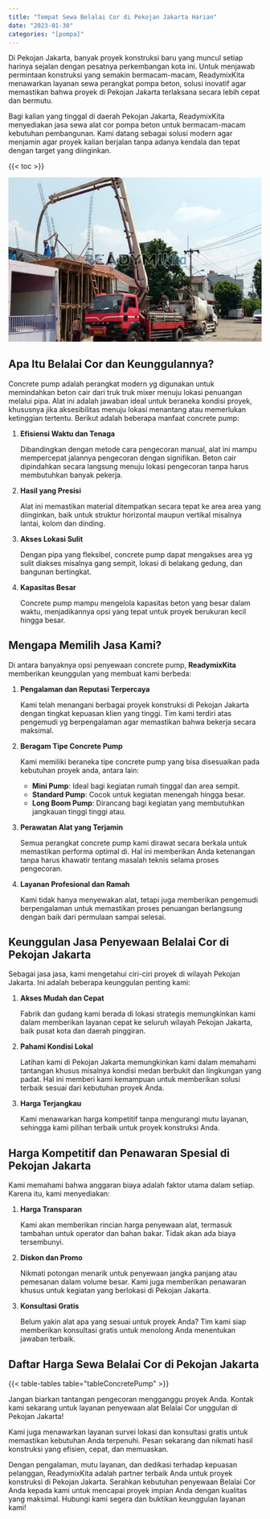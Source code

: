 ```yaml
---
title: "Tempat Sewa Belalai Cor di Pekojan Jakarta Harian"
date: "2023-01-30"
categories: "[pompa]"
---
```


Di Pekojan Jakarta, banyak proyek konstruksi baru yang muncul setiap harinya sejalan dengan pesatnya perkembangan kota ini. Untuk menjawab permintaan konstruksi yang semakin bermacam-macam, ReadymixKita menawarkan layanan sewa perangkat pompa beton, solusi inovatif agar memastikan bahwa proyek di Pekojan Jakarta terlaksana secara lebih cepat dan bermutu.

Bagi kalian yang tinggal di daerah Pekojan Jakarta, ReadymixKita menyediakan jasa sewa alat cor pompa beton untuk bermacam-macam kebutuhan pembangunan. Kami datang sebagai solusi modern agar menjamin agar proyek kalian berjalan tanpa adanya kendala dan tepat dengan target yang diinginkan.

{{< toc >}}

![Tempat Sewa Belalai Cor di Pekojan Jakarta Harian](/images/pompa/sewa-pompa-23.jpg)

## Apa Itu Belalai Cor dan Keunggulannya?

Concrete pump adalah perangkat modern yg digunakan untuk memindahkan beton cair dari truk truk mixer menuju lokasi penuangan melalui pipa. Alat ini adalah jawaban ideal untuk beraneka kondisi proyek, khususnya jika aksesibilitas menuju lokasi menantang atau memerlukan ketinggian tertentu. Berikut adalah beberapa manfaat concrete pump:

1. **Efisiensi Waktu dan Tenaga**

   Dibandingkan dengan metode cara pengecoran manual, alat ini mampu mempercepat jalannya pengecoran dengan signifikan. Beton cair dipindahkan secara langsung menuju lokasi pengecoran tanpa harus membutuhkan banyak pekerja.

2. **Hasil yang Presisi**

   Alat ini memastikan material ditempatkan secara tepat ke area area yang diinginkan, baik untuk struktur horizontal maupun vertikal misalnya lantai, kolom dan dinding.

3. **Akses Lokasi Sulit**

   Dengan pipa yang fleksibel, concrete pump dapat mengakses area yg sulit diakses misalnya gang sempit, lokasi di belakang gedung, dan bangunan bertingkat.

4. **Kapasitas Besar**

   Concrete pump mampu mengelola kapasitas beton yang besar dalam waktu, menjadikannya opsi yang tepat untuk proyek berukuran kecil hingga besar.

## Mengapa Memilih Jasa Kami?

Di antara banyaknya opsi penyewaan concrete pump, **ReadymixKita** memberikan keunggulan yang membuat kami berbeda:

1. **Pengalaman dan Reputasi Terpercaya**

   Kami telah menangani berbagai proyek konstruksi di Pekojan Jakarta dengan tingkat kepuasan klien yang tinggi. Tim kami terdiri atas pengemudi yg berpengalaman agar memastikan bahwa bekerja secara maksimal.

2. **Beragam Tipe Concrete Pump**

   Kami memiliki beraneka tipe concrete pump yang bisa disesuaikan pada kebutuhan proyek anda, antara lain:
   - **Mini Pump**: Ideal bagi kegiatan rumah tinggal dan area sempit.
   - **Standard Pump**: Cocok untuk kegiatan menengah hingga besar.
   - **Long Boom Pump**: Dirancang bagi kegiatan yang membutuhkan jangkauan tinggi tinggi atau.

3. **Perawatan Alat yang Terjamin**

   Semua perangkat concrete pump kami dirawat secara berkala untuk memastikan performa optimal di. Hal ini memberikan Anda ketenangan tanpa harus khawatir tentang masalah teknis selama proses pengecoran.

4. **Layanan Profesional dan Ramah**

   Kami tidak hanya menyewakan alat, tetapi juga memberikan pengemudi berpengalaman untuk memastikan proses penuangan berlangsung dengan baik dari permulaan sampai selesai.

## Keunggulan Jasa Penyewaan Belalai Cor di Pekojan Jakarta

Sebagai jasa jasa, kami mengetahui ciri-ciri proyek di wilayah Pekojan Jakarta. Ini adalah beberapa keunggulan penting kami:

1. **Akses Mudah dan Cepat**

   Fabrik dan gudang kami berada di lokasi strategis memungkinkan kami dalam memberikan layanan cepat ke seluruh wilayah Pekojan Jakarta, baik pusat kota dan daerah pinggiran.

2. **Pahami Kondisi Lokal**

   Latihan kami di Pekojan Jakarta memungkinkan kami dalam memahami tantangan khusus misalnya kondisi medan berbukit dan lingkungan yang padat. Hal ini memberi kami kemampuan untuk memberikan solusi terbaik sesuai dari kebutuhan proyek Anda.

3. **Harga Terjangkau**

   Kami menawarkan harga kompetitif tanpa mengurangi mutu layanan, sehingga kami pilihan terbaik untuk proyek konstruksi Anda.

## Harga Kompetitif dan Penawaran Spesial di Pekojan Jakarta

Kami memahami bahwa anggaran biaya adalah faktor utama dalam setiap. Karena itu, kami menyediakan:

1. **Harga Transparan**

   Kami akan memberikan rincian harga penyewaan alat, termasuk tambahan untuk operator dan bahan bakar. Tidak akan ada biaya tersembunyi.

2. **Diskon dan Promo**

   Nikmati potongan menarik untuk penyewaan jangka panjang atau pemesanan dalam volume besar. Kami juga memberikan penawaran khusus untuk kegiatan yang berlokasi di Pekojan Jakarta.

3. **Konsultasi Gratis**

   Belum yakin alat apa yang sesuai untuk proyek Anda? Tim kami siap memberikan konsultasi gratis untuk menolong Anda menentukan jawaban terbaik.

## Daftar Harga Sewa Belalai Cor di Pekojan Jakarta

{{< table-tables table="tableConcretePump" >}}

Jangan biarkan tantangan pengecoran mengganggu proyek Anda. Kontak kami sekarang untuk layanan penyewaan alat Belalai Cor unggulan di Pekojan Jakarta!

Kami juga menawarkan layanan survei lokasi dan konsultasi gratis untuk memastikan kebutuhan Anda terpenuhi. Pesan sekarang dan nikmati hasil konstruksi yang efisien, cepat, dan memuaskan.

Dengan pengalaman, mutu layanan, dan dedikasi terhadap kepuasan pelanggan, ReadymixKita adalah partner terbaik Anda untuk proyek konstruksi di Pekojan Jakarta. Serahkan kebutuhan penyewaan Belalai Cor Anda kepada kami untuk mencapai proyek impian Anda dengan kualitas yang maksimal. Hubungi kami segera dan buktikan keunggulan layanan kami!
